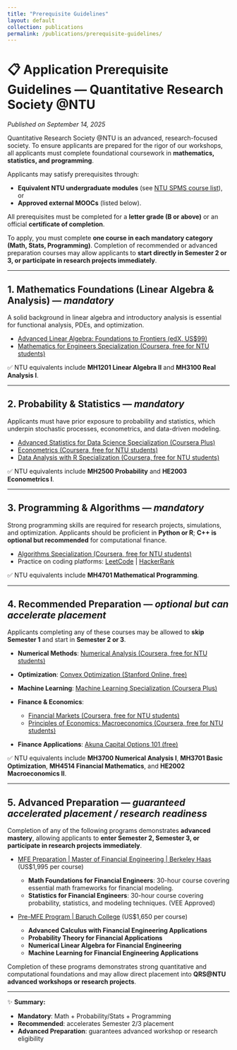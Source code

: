 ```yaml
---
title: "Prerequisite Guidelines"
layout: default
collection: publications
permalink: /publications/prerequisite-guidelines/
---
```



# 📋 Application Prerequisite Guidelines — Quantitative Research Society \@NTU
_Published on September 14, 2025_

 Quantitative Research Society \@NTU is an advanced, research-focused society. To ensure applicants are prepared for the rigor of our workshops, all applicants must complete foundational coursework in **mathematics, statistics, and programming**.

Applicants may satisfy prerequisites through:

* **Equivalent NTU undergraduate modules** (see [NTU SPMS course list](https://www.ntu.edu.sg/spms/about-us/mathematics/undergrad/course-info)), or
* **Approved external MOOCs** (listed below).

All prerequisites must be completed for a **letter grade (B or above)** or an official **certificate of completion**.

To apply, you must complete **one course in each mandatory category (Math, Stats, Programming)**. Completion of recommended or advanced preparation courses may allow applicants to **start directly in Semester 2 or 3, or participate in research projects immediately**.

---

## 1. Mathematics Foundations (Linear Algebra & Analysis) — *mandatory*

A solid background in linear algebra and introductory analysis is essential for functional analysis, PDEs, and optimization.

* [Advanced Linear Algebra: Foundations to Frontiers (edX, US\$99)](https://www.edx.org/course/advanced-linear-algebra-foundations-to-frontiers?index=product&queryID=04c4ebbab19190b38953f77a3176861d&position=2)
* [Mathematics for Engineers Specialization (Coursera, free for NTU students)](https://www.coursera.org/specializations/mathematics-engineers)

✅ NTU equivalents include **MH1201 Linear Algebra II** and **MH3100 Real Analysis I**.

---

## 2. Probability & Statistics — *mandatory*

Applicants must have prior exposure to probability and statistics, which underpin stochastic processes, econometrics, and data-driven modeling.

* [Advanced Statistics for Data Science Specialization (Coursera Plus)](https://www.coursera.org/specializations/advanced-statistics-data-science#courses)
* [Econometrics (Coursera, free for NTU students)](https://www.coursera.org/learn/erasmus-econometrics?)
* [Data Analysis with R Specialization (Coursera, free for NTU students)](https://www.coursera.org/specializations/statistics#courses)

✅ NTU equivalents include **MH2500 Probability** and **HE2003 Econometrics I**.

---

## 3. Programming & Algorithms — *mandatory*

Strong programming skills are required for research projects, simulations, and optimization. Applicants should be proficient in **Python or R**; **C++ is optional but recommended** for computational finance.

* [Algorithms Specialization (Coursera, free for NTU students)](https://www.coursera.org/specializations/algorithms#courses)
* Practice on coding platforms: [LeetCode](https://leetcode.com/) | [HackerRank](https://www.hackerrank.com/)

✅ NTU equivalents include **MH4701 Mathematical Programming**.

---

## 4. Recommended Preparation — *optional but can accelerate placement*

Applicants completing any of these courses may be allowed to **skip Semester 1** and start in **Semester 2 or 3**.

* **Numerical Methods**: [Numerical Analysis (Coursera, free for NTU students)](https://www.coursera.org/learn/computers-waves-simulations)
* **Optimization**: [Convex Optimization (Stanford Online, free)](https://www.edx.org/learn/engineering/stanford-university-convex-optimization)
* **Machine Learning**: [Machine Learning Specialization (Coursera Plus)](https://www.coursera.org/specializations/machine-learning-introduction)
* **Finance & Economics**:

  * [Financial Markets (Coursera, free for NTU students)](https://www.coursera.org/learn/financial-markets-global#about)
  * [Principles of Economics: Macroeconomics (Coursera, free for NTU students)](https://www.coursera.org/learn/principles-of-economics-macroeconomics/)
* **Finance Applications**: [Akuna Capital Options 101 (free)](https://akunacapital.teachable.com/p/options101)

✅ NTU equivalents include **MH3700 Numerical Analysis I**, **MH3701 Basic Optimization**, **MH4514 Financial Mathematics**, and **HE2002 Macroeconomics II**.

---

## 5. Advanced Preparation — *guaranteed accelerated placement / research readiness*

Completion of any of the following programs demonstrates **advanced mastery**, allowing applicants to **enter Semester 2, Semester 3, or participate in research projects immediately**.

* [MFE Preparation | Master of Financial Engineering | Berkeley Haas](https://mfe.haas.berkeley.edu/academics/mfe-preparation) (US\$1,995 per course)

  * **Math Foundations for Financial Engineers**: 30-hour course covering essential math frameworks for financial modeling.
  * **Statistics for Financial Engineers**: 30-hour course covering probability, statistics, and modeling techniques. (VEE Approved)

* [Pre-MFE Program | Baruch College](https://mfe.baruch.cuny.edu/pre-mfe-program/) (US\$1,650 per course)

  * **Advanced Calculus with Financial Engineering Applications**
  * **Probability Theory for Financial Applications**
  * **Numerical Linear Algebra for Financial Engineering**
  * **Machine Learning for Financial Engineering Applications**

Completion of these programs demonstrates strong quantitative and computational foundations and may allow direct placement into **QRS\@NTU advanced workshops or research projects**.

---

✨ **Summary:**

* **Mandatory**: Math + Probability/Stats + Programming
* **Recommended**: accelerates Semester 2/3 placement
* **Advanced Preparation**: guarantees advanced workshop or research eligibility
